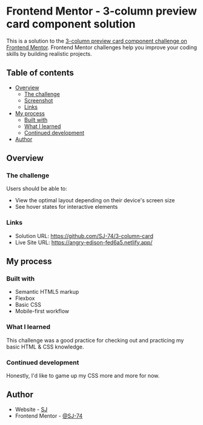 # Frontend Mentor - 3-column preview card component solution

This is a solution to the [3-column preview card component challenge on Frontend Mentor](https://www.frontendmentor.io/challenges/3column-preview-card-component-pH92eAR2-). Frontend Mentor challenges help you improve your coding skills by building realistic projects. 

## Table of contents

- [Overview](#overview)
  - [The challenge](#the-challenge)
  - [Screenshot](#screenshot)
  - [Links](#links)
- [My process](#my-process)
  - [Built with](#built-with)
  - [What I learned](#what-i-learned)
  - [Continued development](#continued-development)
- [Author](#author)

## Overview

### The challenge

Users should be able to:

- View the optimal layout depending on their device's screen size
- See hover states for interactive elements

### Links

- Solution URL: https://github.com/SJ-74/3-column-card
- Live Site URL: https://angry-edison-fed6a5.netlify.app/

## My process

### Built with

- Semantic HTML5 markup
- Flexbox
- Basic CSS
- Mobile-first workflow

### What I learned

This challenge was a good practice for checking out and practicing my basic HTML & CSS knowledge.

### Continued development

Honestly, I'd like to game up my CSS more and more for now.

## Author

- Website - [SJ](https://github.com/SJ-74)
- Frontend Mentor - [@SJ-74](https://www.frontendmentor.io/profile/SJ-74)
